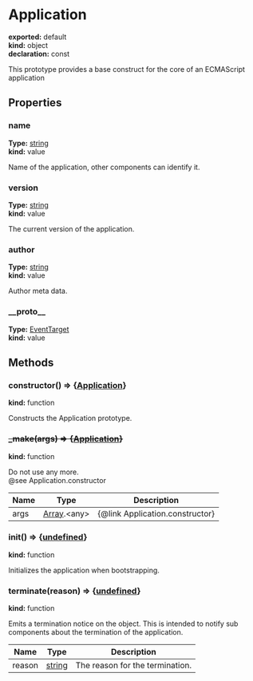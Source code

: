 # Application      
  
**exported:** default      
**kind:** object      
**declaration:** const      
  
This prototype provides a base construct for the core of an ECMAScript application      
## Properties      
  
### name        
  
**Type:** [string](https://developer.mozilla.org/en-US/docs/Web/JavaScript/Reference/Global_Objects/String)        
**kind:** value        
  
Name of the application, other components can identify it.        
  
  
### version        
  
**Type:** [string](https://developer.mozilla.org/en-US/docs/Web/JavaScript/Reference/Global_Objects/String)        
**kind:** value        
  
The current version of the application.        
  
  
### author        
  
**Type:** [string](https://developer.mozilla.org/en-US/docs/Web/JavaScript/Reference/Global_Objects/String)        
**kind:** value        
  
Author meta data.        
  
  
### \_\_proto\_\_        
  
**Type:** [EventTarget](./Module:-core::EventTarget#eventtarget)        
**kind:** value        
  
  
  
  
## Methods      
  
### constructor() => {[Application](./Module:-core::Application#application)}        
  
**kind:** function        
  
Constructs the Application prototype.        
  
  
  
### ~~_make(args) => {[Application](./Module:-core::Application#application)}~~        
  
**kind:** function        
  
Do not use any more.        
@see Application.constructor        
  
| Name | Type | Description |          
|------|------|-------------|          
| args | [Array](https://developer.mozilla.org/en-US/docs/Web/JavaScript/Reference/Global_Objects/Array).&lt;any&gt; | {@link Application.constructor} |\n        
  
  
### init() => {[undefined](https://developer.mozilla.org/en-US/docs/Web/JavaScript/Reference/Global_Objects/undefined)}        
  
**kind:** function        
  
Initializes the application when bootstrapping.        
  
  
  
### terminate(reason) => {[undefined](https://developer.mozilla.org/en-US/docs/Web/JavaScript/Reference/Global_Objects/undefined)}        
  
**kind:** function        
  
Emits a termination notice on the object. This is intended to notify sub components about the termination of the application.        
  
| Name | Type | Description |          
|------|------|-------------|          
| reason | [string](https://developer.mozilla.org/en-US/docs/Web/JavaScript/Reference/Global_Objects/String) | The reason for the termination. |\n        
  
  
